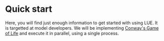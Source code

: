 # Quick start

Here, you will find just enough information to get started with using LUE. It is targetted at model
developers. We will be implementing [Conway's Game of
Life](https://en.wikipedia.org/wiki/Conway's_Game_of_Life) and execute it in parallel, using a single process.
